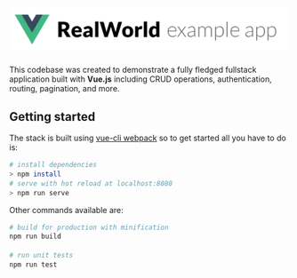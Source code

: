 

# ![RealWorld Example App](./static/rwv-logo.png)

This codebase was created to demonstrate a fully fledged fullstack application built with **Vue.js** including CRUD operations, authentication, routing, pagination, and more.


## Getting started

The stack is built using [vue-cli webpack](https://github.com/vuejs-templates/webpack) so to get started all you have to do is:

``` bash
# install dependencies
> npm install
# serve with hot reload at localhost:8080
> npm run serve
```

Other commands available are:

``` bash
# build for production with minification
npm run build

# run unit tests
npm run test
```


